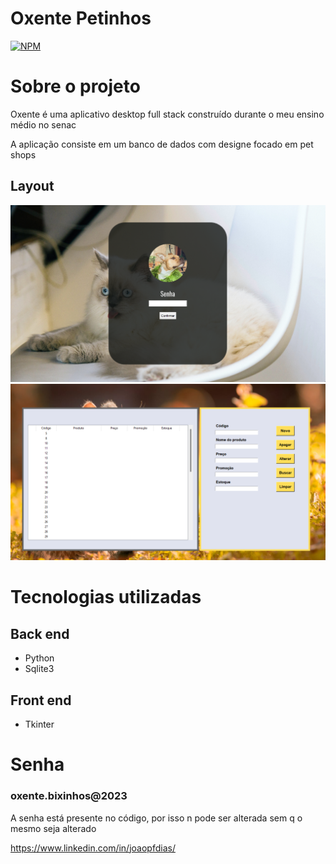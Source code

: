 # Oxente Petinhos
[![NPM](https://img.shields.io/npm/l/react)](https://github.com/JotaDiasss/OxentePetinhos/blob/main/LICENSE) 

# Sobre o projeto

Oxente  é uma aplicativo desktop full stack construído durante o meu ensino médio no senac

A aplicação consiste em um banco de dados com designe focado em pet shops

## Layout
![desktop 1](https://github.com/JotaDiasss/OxentePetinhos/blob/main/Tela1app.png) ![desktop 2](https://github.com/JotaDiasss/OxentePetinhos/blob/main/Tela2app.png)

# Tecnologias utilizadas
## Back end
- Python
- Sqlite3
## Front end
- Tkinter

# Senha
### oxente.bixinhos@2023

A senha está presente no código, por isso n pode ser alterada sem q o mesmo seja alterado

https://www.linkedin.com/in/joaopfdias/

